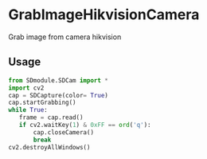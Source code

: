# GrabImageHikvisionCamera
 Grab image from camera hikvision
 ## Usage
 ```python
from SDmodule.SDCam import *
import cv2
cap = SDCapture(color= True)
cap.startGrabbing()
while True:
    frame = cap.read()
    if cv2.waitKey(1) & 0xFF == ord('q'):
        cap.closeCamera()
        break
cv2.destroyAllWindows()
    
